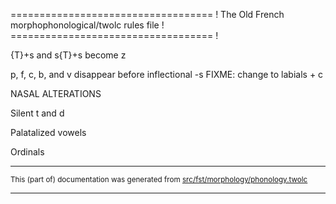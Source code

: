 =================================== !
The Old French morphophonological/twolc rules file !
=================================== !

{T}+s and s{T}+s become z

p, f, c, b, and v disappear before inflectional -s
FIXME: change to labials + c

NASAL ALTERATIONS

Silent t and d

Palatalized vowels

Ordinals

* * *

<small>This (part of) documentation was generated from [src/fst/morphology/phonology.twolc](https://github.com/giellalt/lang-fro/blob/main/src/fst/morphology/phonology.twolc)</small>

---

